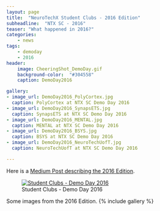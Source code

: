 ```yaml
---
layout: page
title:  "NeuroTechX Student Clubs - 2016 Edition"
subheadline:  "NTX SC - 2016"
teaser: "What happened in 2016?"
categories:
    - news
tags:
    - demoday
    - 2016
header:
    image: CheeringShot_DemoDay.gif
    background-color:  "#304558"
    caption: DemoDay2016

gallery:
- image_url: DemoDay2016_PolyCortex.jpg
  caption: PolyCortex at NTX SC Demo Day 2016
- image_url: DemoDay2016_SynapsETS.jpg
  caption: SynapsETS at NTX SC Demo Day 2016
- image_url: DemoDay2016_MENTAL.jpg
  caption: MENTAL at NTX SC Demo Day 2016
- image_url: DemoDay2016_BSYS.jpg
  caption: BSYS at NTX SC Demo Day 2016
- image_url: DemoDay2016_NeuroTechUofT.jpg
  caption: NeuroTechUofT at NTX SC Demo Day 2016

---
```


<!--more-->

Here is a <a href="https://medium.com/neurotechx/ntx-student-clubs-initiative-2fba98b0d082#.s2kll01k4">Medium Post describing the 2016 Edition</a>.

<figure>
   <a href="https://medium.com/neurotechx/ntx-student-clubs-initiative-2fba98b0d082#.s2kll01k4">
   <img src="{{ site.url }}{{ site.baseurl }}/images/DemoDay2016-MainImage.jpg"
      alt="Student Clubs - Demo Day 2016" />
      </a>
   <figcaption>Student Clubs - Demo Day 2016</figcaption>
</figure>

Some images from the 2016 Edition.
{% include gallery %}
